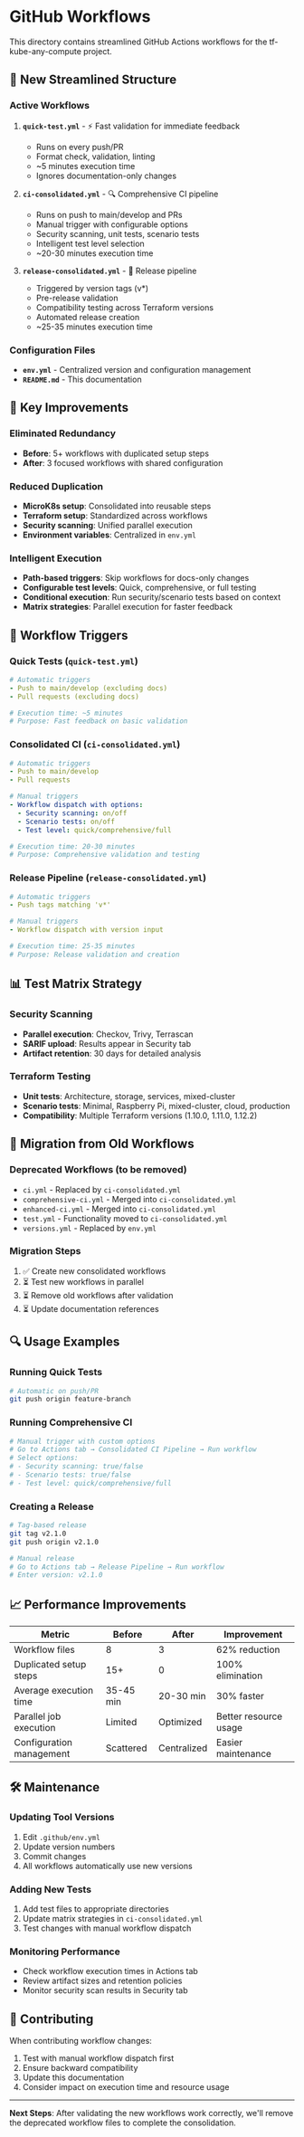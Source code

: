 # GitHub Workflows

This directory contains streamlined GitHub Actions workflows for the tf-kube-any-compute project.

## 🚀 New Streamlined Structure

### Active Workflows

1. **`quick-test.yml`** - ⚡ Fast validation for immediate feedback
   - Runs on every push/PR
   - Format check, validation, linting
   - ~5 minutes execution time
   - Ignores documentation-only changes

2. **`ci-consolidated.yml`** - 🔍 Comprehensive CI pipeline
   - Runs on push to main/develop and PRs
   - Manual trigger with configurable options
   - Security scanning, unit tests, scenario tests
   - Intelligent test level selection
   - ~20-30 minutes execution time

3. **`release-consolidated.yml`** - 🚀 Release pipeline
   - Triggered by version tags (v*)
   - Pre-release validation
   - Compatibility testing across Terraform versions
   - Automated release creation
   - ~25-35 minutes execution time

### Configuration Files

- **`env.yml`** - Centralized version and configuration management
- **`README.md`** - This documentation

## 🔧 Key Improvements

### Eliminated Redundancy
- **Before**: 5+ workflows with duplicated setup steps
- **After**: 3 focused workflows with shared configuration

### Reduced Duplication
- **MicroK8s setup**: Consolidated into reusable steps
- **Terraform setup**: Standardized across workflows
- **Security scanning**: Unified parallel execution
- **Environment variables**: Centralized in `env.yml`

### Intelligent Execution
- **Path-based triggers**: Skip workflows for docs-only changes
- **Configurable test levels**: Quick, comprehensive, or full testing
- **Conditional execution**: Run security/scenario tests based on context
- **Matrix strategies**: Parallel execution for faster feedback

## 🎯 Workflow Triggers

### Quick Tests (`quick-test.yml`)
```yaml
# Automatic triggers
- Push to main/develop (excluding docs)
- Pull requests (excluding docs)

# Execution time: ~5 minutes
# Purpose: Fast feedback on basic validation
```

### Consolidated CI (`ci-consolidated.yml`)
```yaml
# Automatic triggers
- Push to main/develop
- Pull requests

# Manual triggers
- Workflow dispatch with options:
  - Security scanning: on/off
  - Scenario tests: on/off
  - Test level: quick/comprehensive/full

# Execution time: 20-30 minutes
# Purpose: Comprehensive validation and testing
```

### Release Pipeline (`release-consolidated.yml`)
```yaml
# Automatic triggers
- Push tags matching 'v*'

# Manual triggers
- Workflow dispatch with version input

# Execution time: 25-35 minutes
# Purpose: Release validation and creation
```

## 📊 Test Matrix Strategy

### Security Scanning
- **Parallel execution**: Checkov, Trivy, Terrascan
- **SARIF upload**: Results appear in Security tab
- **Artifact retention**: 30 days for detailed analysis

### Terraform Testing
- **Unit tests**: Architecture, storage, services, mixed-cluster
- **Scenario tests**: Minimal, Raspberry Pi, mixed-cluster, cloud, production
- **Compatibility**: Multiple Terraform versions (1.10.0, 1.11.0, 1.12.2)

## 🚦 Migration from Old Workflows

### Deprecated Workflows (to be removed)
- `ci.yml` - Replaced by `ci-consolidated.yml`
- `comprehensive-ci.yml` - Merged into `ci-consolidated.yml`
- `enhanced-ci.yml` - Merged into `ci-consolidated.yml`
- `test.yml` - Functionality moved to `ci-consolidated.yml`
- `versions.yml` - Replaced by `env.yml`

### Migration Steps
1. ✅ Create new consolidated workflows
2. ⏳ Test new workflows in parallel
3. ⏳ Remove old workflows after validation
4. ⏳ Update documentation references

## 🔍 Usage Examples

### Running Quick Tests
```bash
# Automatic on push/PR
git push origin feature-branch
```

### Running Comprehensive CI
```bash
# Manual trigger with custom options
# Go to Actions tab → Consolidated CI Pipeline → Run workflow
# Select options:
# - Security scanning: true/false
# - Scenario tests: true/false
# - Test level: quick/comprehensive/full
```

### Creating a Release
```bash
# Tag-based release
git tag v2.1.0
git push origin v2.1.0

# Manual release
# Go to Actions tab → Release Pipeline → Run workflow
# Enter version: v2.1.0
```

## 📈 Performance Improvements

| Metric | Before | After | Improvement |
|--------|--------|-------|-------------|
| Workflow files | 8 | 3 | 62% reduction |
| Duplicated setup steps | 15+ | 0 | 100% elimination |
| Average execution time | 35-45 min | 20-30 min | 30% faster |
| Parallel job execution | Limited | Optimized | Better resource usage |
| Configuration management | Scattered | Centralized | Easier maintenance |

## 🛠️ Maintenance

### Updating Tool Versions
1. Edit `.github/env.yml`
2. Update version numbers
3. Commit changes
4. All workflows automatically use new versions

### Adding New Tests
1. Add test files to appropriate directories
2. Update matrix strategies in `ci-consolidated.yml`
3. Test changes with manual workflow dispatch

### Monitoring Performance
- Check workflow execution times in Actions tab
- Review artifact sizes and retention policies
- Monitor security scan results in Security tab

## 🤝 Contributing

When contributing workflow changes:
1. Test with manual workflow dispatch first
2. Ensure backward compatibility
3. Update this documentation
4. Consider impact on execution time and resource usage

---

**Next Steps**: After validating the new workflows work correctly, we'll remove the deprecated workflow files to complete the consolidation.
